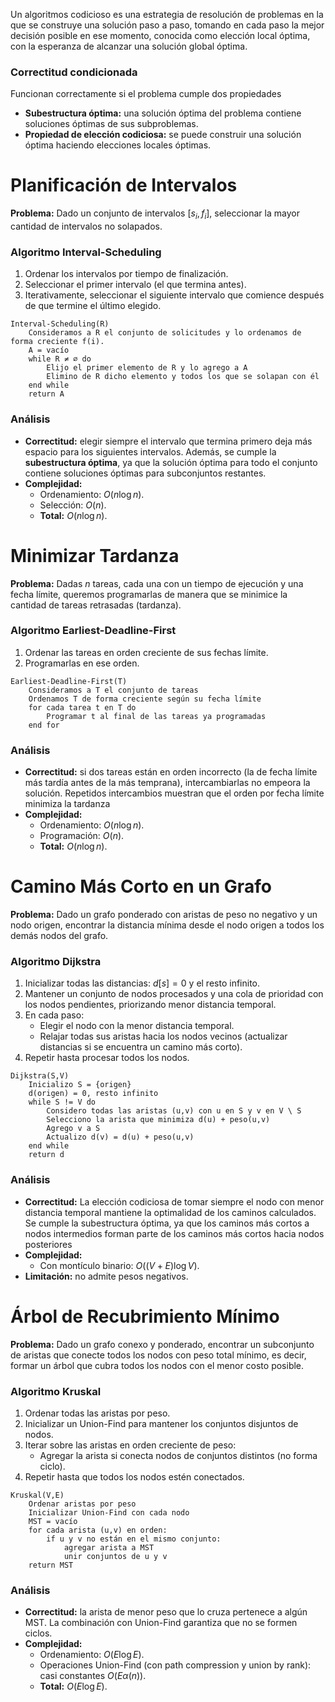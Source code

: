 Un algoritmos codicioso es una estrategia de resolución de problemas en la que se construye una solución paso a paso, tomando en cada paso la mejor decisión posible en ese momento, conocida como elección local óptima, con la esperanza de alcanzar una solución global óptima.
### Correctitud condicionada
Funcionan correctamente si el problema cumple dos propiedades
- **Subestructura óptima:** una solución óptima del problema contiene soluciones óptimas de sus subproblemas.
- **Propiedad de elección codiciosa:** se puede construir una solución óptima haciendo elecciones locales óptimas.

# Planificación de Intervalos
**Problema:** Dado un conjunto de intervalos $[s_i, f_i]$, seleccionar la mayor cantidad de intervalos no solapados.
### Algoritmo Interval-Scheduling
1. Ordenar los intervalos por tiempo de finalización.
2. Seleccionar el primer intervalo (el que termina antes).
3. Iterativamente, seleccionar el siguiente intervalo que comience después de que termine el último elegido.
```
Interval-Scheduling(R)
	Consideramos a R el conjunto de solicitudes y lo ordenamos de forma creciente f(i).
	A = vacío
	while R ≠ ∅ do
	    Elijo el primer elemento de R y lo agrego a A
	    Elimino de R dicho elemento y todos los que se solapan con él
	end while
	return A
```
### Análisis
- **Correctitud:** elegir siempre el intervalo que termina primero deja más espacio para los siguientes intervalos. Además, se cumple la **subestructura óptima**, ya que la solución óptima para todo el conjunto contiene soluciones óptimas para subconjuntos restantes.
- **Complejidad:**
	- Ordenamiento: $O(n \log n)$.
	- Selección: $O(n)$.
	- **Total:** $O(n \log n)$.

# Minimizar Tardanza
**Problema:** Dadas $n$ tareas, cada una con un tiempo de ejecución y una fecha límite, queremos programarlas de manera que se minimice la cantidad de tareas retrasadas (tardanza).
### Algoritmo Earliest-Deadline-First
1. Ordenar las tareas en orden creciente de sus fechas límite.
2. Programarlas en ese orden.
```
Earliest-Deadline-First(T)
	Consideramos a T el conjunto de tareas
	Ordenamos T de forma creciente según su fecha límite
	for cada tarea t en T do
	    Programar t al final de las tareas ya programadas
	end for
```
### Análisis
- **Correctitud:** si dos tareas están en orden incorrecto (la de fecha límite más tardía antes de la más temprana), intercambiarlas no empeora la solución. Repetidos intercambios muestran que el orden por fecha límite minimiza la tardanza
- **Complejidad:**
	- Ordenamiento: $O(n \log n)$.
	- Programación: $O(n)$.
	- **Total:** $O(n \log n)$.

# Camino Más Corto en un Grafo
**Problema:** Dado un grafo ponderado con aristas de peso no negativo y un nodo origen, encontrar la distancia mínima desde el nodo origen a todos los demás nodos del grafo.
### Algoritmo Dijkstra
1. Inicializar todas las distancias: $d[s] = 0$ y el resto infinito.
2. Mantener un conjunto de nodos procesados y una cola de prioridad con los nodos pendientes, priorizando menor distancia temporal.
3. En cada paso:
    - Elegir el nodo con la menor distancia temporal.
    - Relajar todas sus aristas hacia los nodos vecinos (actualizar distancias si se encuentra un camino más corto).
4. Repetir hasta procesar todos los nodos.
```
Dijkstra(S,V)
	Inicializo S = {origen}
	d(origen) = 0, resto infinito
	while S != V do
	    Considero todas las aristas (u,v) con u en S y v en V \ S
	    Selecciono la arista que minimiza d(u) + peso(u,v)
	    Agrego v a S
	    Actualizo d(v) = d(u) + peso(u,v)
	end while
	return d
```
### Análisis
- **Correctitud:** La elección codiciosa de tomar siempre el nodo con menor distancia temporal mantiene la optimalidad de los caminos calculados. Se cumple la subestructura óptima, ya que los caminos más cortos a nodos intermedios forman parte de los caminos más cortos hacia nodos posteriores
- **Complejidad:**
	- Con montículo binario: $O((V + E) \log V)$.
- **Limitación:** no admite pesos negativos.

# Árbol de Recubrimiento Mínimo
**Problema:** Dado un grafo conexo y ponderado, encontrar un subconjunto de aristas que conecte todos los nodos con peso total mínimo, es decir, formar un árbol que cubra todos los nodos con el menor costo posible.
### Algoritmo Kruskal
1. Ordenar todas las aristas por peso.
2. Inicializar un Union-Find para mantener los conjuntos disjuntos de nodos.
3. Iterar sobre las aristas en orden creciente de peso:
    - Agregar la arista si conecta nodos de conjuntos distintos (no forma ciclo).
4. Repetir hasta que todos los nodos estén conectados.
```
Kruskal(V,E)
	Ordenar aristas por peso
	Inicializar Union-Find con cada nodo
	MST = vacío
	for cada arista (u,v) en orden:
	    if u y v no están en el mismo conjunto:
	        agregar arista a MST
	        unir conjuntos de u y v
	return MST
```
### Análisis
- **Correctitud:** la arista de menor peso que lo cruza pertenece a algún MST. La combinación con Union-Find garantiza que no se formen ciclos.
- **Complejidad:**
	- Ordenamiento: $O(E \log ⁡E)$.
	- Operaciones Union-Find (con path compression y union by rank): casi constantes $O(E \alpha(n))$.
	- **Total:** $O(E \log E)$.

